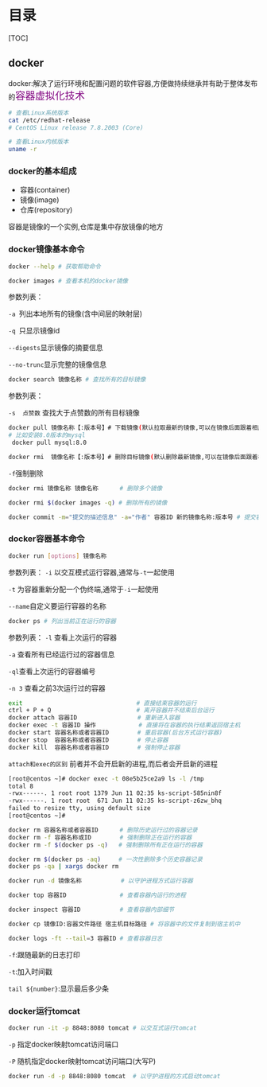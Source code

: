 # 目录

[TOC]

## docker

docker:解决了运行环境和配置问题的软件容器,方便做持续继承并有助于整体发布的<font style="color:purple;font-size:20px">容器虚拟化技术</font>

```bash
# 查看Linux系统版本
cat /etc/redhat-release
# CentOS Linux release 7.8.2003 (Core)
```

```bash
# 查看Linux内核版本
uname -r
```

### docker的基本组成

- 容器(container)
- 镜像(image)
- 仓库(repository)

容器是镜像的一个实例,仓库是集中存放镜像的地方

### docker镜像基本命令

```bash
docker --help # 获取帮助命令
```

```bash
docker images # 查看本机的docker镜像
```

参数列表：

`-a `列出本地所有的镜像(含中间层的映射层)

`-q `只显示镜像id

`--digests`显示镜像的摘要信息

`--no-trunc`显示完整的镜像信息

```bash
docker search 镜像名称 # 查找所有的目标镜像
```

参数列表：

`-s  点赞数` 查找大于点赞数的所有目标镜像

```bash
docker pull 镜像名称【:版本号】# 下载镜像(默认拉取最新的镜像,可以在镜像后面跟着相应的版本号下载对应的版本)
# 比如安装8.0版本的mysql
 docker pull mysql:8.0
```

```bash
docker rmi  镜像名称【:版本号】# 删除目标镜像(默认删除最新镜像,可以在镜像后面跟着相应的版本号删除对应的版本)
```

`-f`强制删除

```bash
docker rmi 镜像名称 镜像名称      # 删除多个镜像
```

```bash
docker rmi $(docker images -q) # 删除所有的镜像
```

```bash
docker commit -m="提交的描述信息" -a="作者" 容器ID 新的镜像名称:版本号 # 提交容器使之成为一个新的镜像
```

### docker容器基本命令

```bash
docker run [options] 镜像名称
```

参数列表：
`-i` 以交互模式运行容器,通常与`-t`一起使用

`-t` 为容器重新分配一个伪终端,通常于`-i`一起使用

`--name`自定义要运行容器的名称

```bash
docker ps # 列出当前正在运行的容器
```

参数列表：
`-l` 查看上次运行的容器

`-a` 查看所有已经运行过的容器信息

`-ql`查看上次运行的容器编号

`-n 3` 查看之前3次运行过的容器

```bash
exit                                # 直接结束容器的运行
ctrl + P + Q                        # 离开容器并不结束后台运行
docker attach 容器ID                 # 重新进入容器
docker exec -t 容器ID 操作            # 直接将在容器的执行结果返回宿主机
docker start 容器名称或者容器ID        # 重启容器(后台方式运行容器)  
docker stop  容器名称或者容器ID        # 停止容器   
docker kill  容器名称或者容器ID        # 强制停止容器   
```

`attach和exec的区别` 前者并不会开启新的进程,而后者会开启新的进程

```bash
[root@centos ~]# docker exec -t 08e5b25ce2a9 ls -l /tmp 
total 8
-rwx------. 1 root root 1379 Jun 11 02:35 ks-script-585nin8f
-rwx------. 1 root root  671 Jun 11 02:35 ks-script-z6zw_bhq
failed to resize tty, using default size
[root@centos ~]# 
```

```bash
docker rm 容器名称或者容器ID      # 删除历史运行过的容器记录
docker rm -f 容器名称或ID        # 强制删除正在运行的容器
docker rm -f $(docker ps -q)   # 强制删除所有正在运行的容器
```

```bash
docker rm $(docker ps -aq)     # 一次性删除多个历史容器记录
docker ps -qa | xargs docker rm 
```

```bash
docker run -d 镜像名称           # 以守护进程方式运行容器
```

```bash
docker top 容器ID               # 查看容器内运行的进程
```

```bash
docker inspect 容器ID           # 查看容器内部细节
```

```bash
docker cp 镜像ID:容器文件路径 宿主机目标路径 # 将容器中的文件复制到宿主机中
```

```bash
docker logs -ft --tail=3 容器ID # 查看容器日志
```

`-f`:跟随最新的日志打印

`-t`:加入时间戳

`tail ${number}`:显示最后多少条

### docker运行tomcat

```bash
docker run -it -p 8848:8080 tomcat # 以交互式运行tomcat 
```

`-p` 指定docker映射tomcat访问端口

`-P` 随机指定docker映射tomcat访问端口(大写P)

```bash
docker run -d -p 8848:8080 tomcat  # 以守护进程的方式启动tomcat
```

